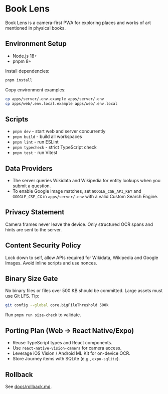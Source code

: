# Book Lens

Book Lens is a camera-first PWA for exploring places and works of art mentioned in physical books.

## Environment Setup
- Node.js 18+
- pnpm 8+

Install dependencies:
```sh
pnpm install
```

Copy environment examples:
```sh
cp apps/server/.env.example apps/server/.env
cp apps/web/.env.local.example apps/web/.env.local
```

## Scripts
- `pnpm dev` - start web and server concurrently
- `pnpm build` - build all workspaces
- `pnpm lint` - run ESLint
- `pnpm typecheck` - strict TypeScript check
- `pnpm test` - run Vitest

## Data Providers
- The server queries Wikidata and Wikipedia for entity lookups when you submit a question.
- To enable Google image matches, set `GOOGLE_CSE_API_KEY` and `GOOGLE_CSE_CX` in `apps/server/.env` with a valid Custom Search Engine.

## Privacy Statement
Camera frames never leave the device. Only structured OCR spans and hints are sent to the server.

## Content Security Policy
Lock down to self, allow APIs required for Wikidata, Wikipedia and Google Images. Avoid inline scripts and use nonces.

## Binary Size Gate
No binary files or files over 500 KB should be committed. Large assets must use Git LFS. Tip:
```sh
git config --global core.bigFileThreshold 500k
```
Run `pnpm run size-check` to validate.

## Porting Plan (Web -> React Native/Expo)
- Reuse TypeScript types and React components.
- Use `react-native-vision-camera` for camera access.
- Leverage iOS Vision / Android ML Kit for on-device OCR.
- Store Journey items with SQLite (e.g., `expo-sqlite`).

## Rollback
See [docs/rollback.md](docs/rollback.md).
